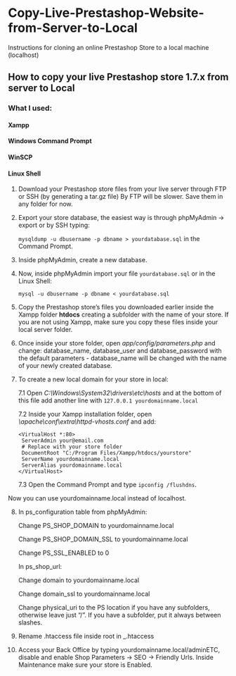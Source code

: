 # Copy-Live-Prestashop-Website-from-Server-to-Local
Instructions for cloning an online Prestashop Store to a local machine (localhost)

## How to copy your live Prestashop store 1.7.x from server to Local

### What I used:

#### Xampp
#### Windows Command Prompt
#### WinSCP
#### Linux Shell

1. Download your Prestashop store files from your live server through FTP or SSH (by generating a tar.gz file) By FTP will be slower. Save them in any folder for now.

2. Export your store database, the easiest way is through phpMyAdmin -> export or by SSH typing:  

    `mysqldump -u dbusername -p dbname > yourdatabase.sql` in the Command Prompt.

3. Inside phpMyAdmin, create a new database.

4. Now, inside phpMyAdmin import your file `yourdatabase.sql` or in the Linux Shell:

   `mysql -u dbusername -p dbname < yourdatabase.sql`

5. Copy the Prestashop store’s files you downloaded earlier inside the Xampp folder **htdocs** creating a subfolder with the name of your store. If you are not using Xampp, make sure you copy these files inside your local server folder.

6. Once inside your store folder, open *app/config/parameters.php* and change: database_name, database_user and database_password with the default parameters - database_name will be changed with the name of your newly created database.

7. To create a new local domain for your store in local:

    7.1 Open *C:\Windows\System32\drivers\etc\hosts* and at the bottom of this file add another line with `127.0.0.1 yourdomainname.local`

    7.2 Inside your Xampp installation folder, open *\apache\conf\extra\httpd-vhosts.conf* and add:

       <VirtualHost *:80>
        ServerAdmin your@email.com
        # Replace with your store folder
        DocumentRoot "C:/Program Files/Xampp/htdocs/yourstore"
        ServerName yourdomainname.local
        ServerAlias yourdomainname.local
       </VirtualHost>

    7.3 Open the Command Prompt and type `ipconfig /flushdns`.
  
Now you can use yourdomainname.local instead of localhost.

8. In ps_configuration table from phpMyAdmin:

    Change PS_SHOP_DOMAIN to yourdomainname.local

    Change PS_SHOP_DOMAIN_SSL to yourdomainname.local

    Change PS_SSL_ENABLED to 0

    In ps_shop_url:

    Change domain to yourdomainname.local

    Change domain_ssl to yourdomainname.local

    Change physical_uri to the PS location if you have any subfolders, otherwise leave just “/”.
    If you have a subfolder, put it always between slashes.

9. Rename .htaccess file inside root  in _.htaccess

10. Access your Back Office by typing yourdomainname.local/adminETC, disable and enable Shop Parameters -> SEO -> Friendly Urls. 
    Inside Maintenance make sure your store is Enabled. 
